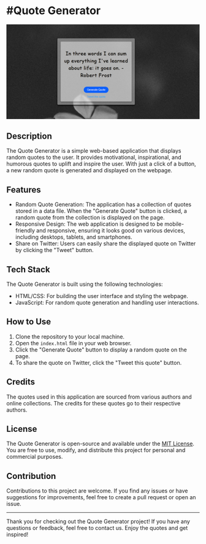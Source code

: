# #Quote Generator

![Quote Generator Preview](Screenshot.png)

## Description
 
The Quote Generator is a simple web-based application that displays random quotes to the user. It provides motivational, inspirational, and humorous quotes to uplift and inspire the user. With just a click of a button, a new random quote is generated and displayed on the webpage.

## Features

- Random Quote Generation: The application has a collection of quotes stored in a data file. When the "Generate Quote" button is clicked, a random quote from the collection is displayed on the page.
- Responsive Design: The web application is designed to be mobile-friendly and responsive, ensuring it looks good on various devices, including desktops, tablets, and smartphones.
- Share on Twitter: Users can easily share the displayed quote on Twitter by clicking the "Tweet" button.

## Tech Stack

The Quote Generator is built using the following technologies:

- HTML/CSS: For building the user interface and styling the webpage.
- JavaScript: For random quote generation and handling user interactions.

## How to Use

1. Clone the repository to your local machine.
2. Open the `index.html` file in your web browser.
3. Click the "Generate Quote" button to display a random quote on the page.
4. To share the quote on Twitter, click the "Tweet this quote" button.

## Credits

The quotes used in this application are sourced from various authors and online collections. The credits for these quotes go to their respective authors.

## License

The Quote Generator is open-source and available under the [MIT License](LICENSE). You are free to use, modify, and distribute this project for personal and commercial purposes.

## Contribution

Contributions to this project are welcome. If you find any issues or have suggestions for improvements, feel free to create a pull request or open an issue.

----

Thank you for checking out the Quote Generator project! If you have any questions or feedback, feel free to contact us. Enjoy the quotes and get inspired!
